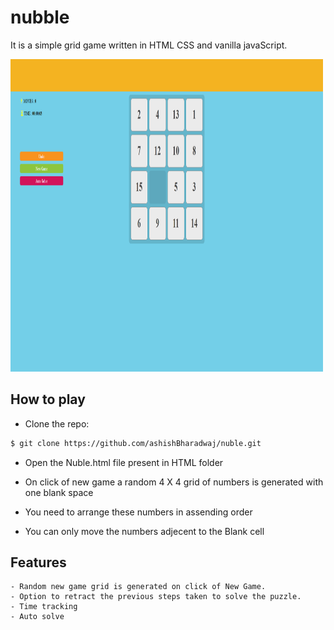 # nubble

It is a simple grid game written in HTML CSS and vanilla javaScript.

<img src="screenshot.png" alt="Nubel Screenshot" width="500" height="500"/>

## How to play

- Clone the repo:

```bash
$ git clone https://github.com/ashishBharadwaj/nuble.git
```
- Open the Nuble.html file present in HTML folder

- On click of new game a random 4 X 4 grid of numbers is generated with one blank space 

- You need to arrange these numbers in assending order

- You can only move the numbers adjecent to the Blank cell

## Features

    - Random new game grid is generated on click of New Game.
    - Option to retract the previous steps taken to solve the puzzle.
    - Time tracking
    - Auto solve